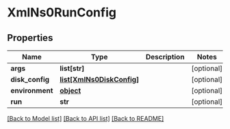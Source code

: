 # XmlNs0RunConfig


## Properties
Name | Type | Description | Notes
------------ | ------------- | ------------- | -------------
**args** | **list[str]** |  | [optional] 
**disk_config** | [**list[XmlNs0DiskConfig]**](XmlNs0DiskConfig.md) |  | [optional] 
**environment** | [**object**](.md) |  | [optional] 
**run** | **str** |  | [optional] 

[[Back to Model list]](../README.md#documentation-for-models) [[Back to API list]](../README.md#documentation-for-api-endpoints) [[Back to README]](../README.md)


